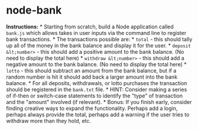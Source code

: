 # node-bank
**Instructions:**   * Starting from scratch, build a Node application called `bank.js` which allows takes in user inputs via the command line to register bank transactions.   * The transactions possible are:     * `total` - this should tally up all of the money in the bank balance and display it for the user.     * `deposit &lt;number>` - this should add a positive amount to the bank balance. (No need to display the total here)     * `withdraw &lt;number>` - this should add a negative amount to the bank balance. (No need to display the total here)     * `lotto` - this should subtract an amount from the bank balance, but if a random number is hit it should add back a larger amount into the bank balance.   * For all deposits, withdrawals, or lotto purchases the transaction should be registered in the `bank.txt` file.   * HINT: Consider making a series of if-then or switch-case statements to identify the "type" of transaction and the "amount" involved (if relevant).   * Bonus: If you finish early, consider finding creative ways to expand the functionality. Perhaps add a login, perhaps always provide the total, perhaps add a warning if the user tries to withdraw more than they hold, etc.
